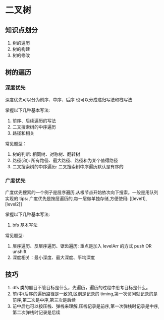 # 二叉树

## 知识点划分

1. 树的遍历
2. 树的构建
3. 树的修改

## 树的遍历

### 深度优先

深度优先可以分为前序、中序、后序
也可以分成递归写法和栈写法

掌握以下几种基本写法:

1. 前序、后续遍历的写法
2. 二叉搜索树的中序遍历
3. 路径和相关

常见题型：

1. 树的判断: 相同树、对称树、翻转树
1. 路径(和): 所有路径、最大路径、路径和为某个值得路径
1. 二叉搜索树的中序遍历: 二叉搜索树中序遍历默认是有序的

### 广度优先

广度优先搜索的一个例子是层序遍历,从根节点开始依次向下搜索。一般是用队列实现的
tips: 广度优先是按层遍历的,每一层做单独存储,方便使用: [[level1], [level2]]

掌握以下几种基本写法:

1. bfs 基本写法

常见题型:

1. 层序遍历、反层序遍历、锯齿遍历: 重点是加入 levelArr 的方式 push OR unshift
2. 深度相关：最小深度、最大深度、平均深度

## 技巧

1. dfs 类的题目不管目标是什么，先遍历，遍历的过程中思考目标是什么。
2. 前/中/后序的遍历路径是一致的,区别是记录的 timing,第一次访问就记录的是前序,第二次是中序,第三次是后续
3. 前中后也可以按压栈、弹栈来理解,压栈记录是前序,第一次弹栈时记录是中序,第二次弹栈时记录是后续
